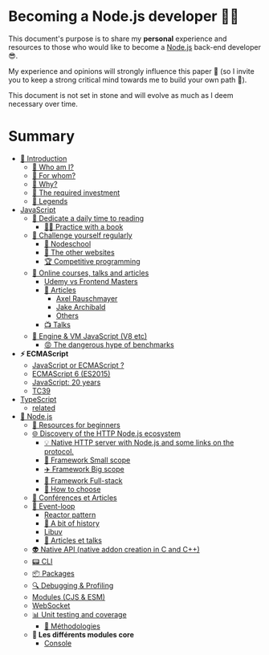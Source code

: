 # Becoming a Node.js developer 🐢🚀

This document's purpose is to share my **personal** experience and resources to those who would like to
become a [Node.js](https://nodejs.org/fr/) back-end developer 😎.

My experience and opinions will strongly influence this paper 👿 (so I invite you to keep a strong critical mind towards me to build your own path 🐤).

This document is not set in stone and will evolve as much as I deem necessary over time.

# Summary

- [👋 Introduction](./chapters/introduction/introduction.md)
    - [👀 Who am I?](./chapters/introduction/introduction.md#-Who-am-I-)
    - [👊 For whom?](./chapters/introduction/introduction.md#-For-whom-)
    - [💬 Why?](./chapters/introduction/introduction.md#-Why-)
    - [😬 The required investment](./chapters/introduction/introduction.md#-The-required-investment-)
    - [📌 Legends](./chapters/introduction/introduction.md#📌-legends)
- [JavaScript](./chapters/javascript/introduction.md)
  - [📕 Dedicate a daily time to reading](./chapters/javascript/reading.md)
    - [📖📐 Practice with a book](./chapters/javascript/reading.md#📖📐-practice-with-a-book)
  - [💪 Challenge yourself regularly](./chapters/javascript/challenge.md)
    - [🏫 Nodeschool](./chapters/javascript/challenge.md#🏫-nodeschool)
    - [🔎 The other websites](./chapters/javascript/challenge.md#🔎-the-other-websites)
    - [🏆 Competitive programming](./chapters/javascript/challenge.md#🏆-competitive-programming)
  - [🌌 Online courses, talks and articles](./chapters/javascript/online-courses-talks-articles.md)
    - [Udemy vs Frontend Masters](./chapters/javascript/online-courses-talks-articles.md#udemy-vs-frontend-masters)
    - [📄 Articles](./chapters/javascript/online-courses-talks-articles.md#📄-articles)
      - [Axel Rauschmayer](./chapters/javascript/online-courses-talks-articles.md#uaxel-rauschmayeru)
      - [Jake Archibald](./chapters/javascript/online-courses-talks-articles.md#ujake-archibaldu)
      - [Others](./chapters/javascript/online-courses-talks-articles.md#uother-articlesu)
    - [📺 Talks](./chapters/javascript/online-courses-talks-articles.md#📺-talks)
  - [🔧 Engine & VM JavaScript (V8 etc)](./chapters/javascript/VM.md)
    - [😡 The dangerous hype of benchmarks](./chapters/javascript/VM.md#😡-the-dangerous-hype-of-benchmarks)
- **⚡ ECMAScript**
  - [JavaScript or ECMAScript ?](./chapters/ecmascript/javascript-or-ecmascript.md)
  - [ECMAScript 6 (ES2015)](./chapters/ecmascript/ecmascript-6.md)
  - [JavaScript: 20 years](./chapters/ecmascript/javascript-20years.md)
  - [TC39](./chapters/ecmascript/tc39.md)
- [TypeScript](./chapters/typescript/introduction.md)
  - [related](./chapters/typescript/README.md)
- [🐢 Node.js](./chapters/nodejs/introduction.md)
  - [🐥 Resources for beginners](./chapters/nodejs/beginners-resources.md)
  - [🌐 Discovery of the HTTP Node.js ecosystem](./chapters/nodejs/node-http-ecosystem.md#🚣-introduction)
    - [💡 Native HTTP server with Node.js and some links on the protocol.](./chapters/nodejs/node-http-ecosystem.md#💡-native-http-server-with-nodejs-and-some-links-on-the-protocol)
    - [🚁 Framework Small scope](./chapters/nodejs/node-http-ecosystem.md#🚁-framework-small-scope)
    - [✈️ Framework Big scope](./chapters/nodejs/node-http-ecosystem.md#✈️-framework-big-scope)
    - [🌠 Framework Full-stack](./chapters/nodejs/node-http-ecosystem.md#🌠-framework-full-stack)
    - [🎯 How to choose](./chapters/nodejs/node-http-ecosystem.md#🎯-how-to-choose)
  - [📰 Conférences et Articles](./chapters/nodejs/conf-and-articles.md)
  - [🎡 Event-loop](./chapters/nodejs/event-loop.md#introduction)
    - [Reactor pattern](./chapters/nodejs/event-loop.md#reactor-pattern)
    - [🎥 A bit of history](./chapters/nodejs/event-loop.md#🎥-a-bit-of-history)
    - [Libuv](./chapters/nodejs/event-loop.md#libuv)
    - [📜 Articles et talks](./chapters/nodejs/event-loop.md#📜-articles-et-talks)
  - [👽 Native API (native addon creation in C and C++)](./chapters/nodejs/native-api.md)
  - [📟 CLI](./chapters/nodejs/cli.md)
  - [📦 Packages](./chapters/nodejs/packages.md)
  - [🔍 Debugging & Profiling](./chapters/nodejs/debugging-and-profiling.md)
  - [Modules (CJS & ESM)](./chapters/nodejs/modules.md)
  - [WebSocket](./chapters/nodejs/websocket.md)
  - [📊 Unit testing and coverage](./chapters/nodejs/unit-testing-and-coverage.md)
    - [💃 Méthodologies](./chapters/nodejs/unit-testing-and-coverage.md#💃-méthodologies)
  - **🌟 Les différents modules core**
    - [Console](chapters/nodejs/core-modules/console.md)